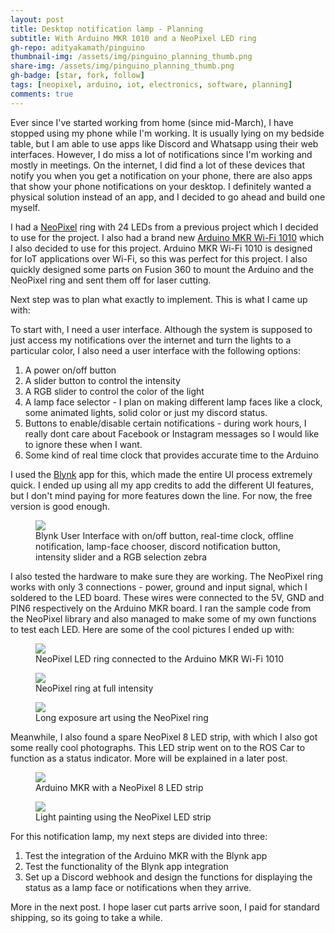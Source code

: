```yaml
---
layout: post
title: Desktop notification lamp - Planning
subtitle: With Arduino MKR 1010 and a NeoPixel LED ring
gh-repo: adityakamath/pinguino
thumbnail-img: /assets/img/pinguino_planning_thumb.png
share-img: /assets/img/pinguino_planning_thumb.png
gh-badge: [star, fork, follow]
tags: [neopixel, arduino, iot, electronics, software, planning]
comments: true
---
```


Ever since I've started working from home (since mid-March), I have stopped using my phone while I'm working. It is usually lying on my bedside table, but I am able to use apps like Discord and Whatsapp using their web interfaces. However, I do miss a lot of notifications since I'm working and mostly in meetings. On the internet, I did find a lot of these devices that notify you when you get a notification on your phone, there are also apps that show your phone notifications on your desktop. I definitely wanted a physical solution instead of an app, and I decided to go ahead and build one myself. 

I had a [NeoPixel](https://www.adafruit.com/product/1586) ring with 24 LEDs from a previous project which I decided to use for the project. I also had a brand new [Arduino MKR Wi-Fi 1010](https://store.arduino.cc/arduino-mkr-wifi-1010) which I also decided to use for this project. Arduino MKR Wi-Fi 1010 is designed for IoT applications over Wi-Fi, so this was perfect for this project. I also quickly designed some parts on Fusion 360 to mount the Arduino and the NeoPixel ring and sent them off for laser cutting. 

Next step was to plan what exactly to implement. This is what I came up with:

To start with, I need a user interface. Although the system is supposed to just access my notifications over the internet and turn the lights to a particular color, I also need a user interface with the following options:
1. A power on/off button
2. A slider button to control the intensity
3. A RGB slider to control the color of the light
4. A lamp face selector - I plan on making different lamp faces like a clock, some animated lights, solid color or just my discord status.
5. Buttons to enable/disable certain notifications - during work hours, I really dont care about Facebook or Instagram messages so I would like to ignore these when I want.
6. Some kind of real time clock that provides accurate time to the Arduino

I used the [Blynk]() app for this, which made the entire UI process extremely quick. I ended up using all my app credits to add the different UI features, but I don't mind paying for more features down the line. For now, the free version is good enough. 

<figure class="aligncenter">
	<img src="https://adityakamath.github.com/assets/img/pinguino_blynk_interface.png" />
	<figcaption>Blynk User Interface with on/off button, real-time clock, offline notification, lamp-face chooser, discord notification button, intensity slider and a RGB selection zebra</figcaption>
</figure>

I also tested the hardware to make sure they are working. The NeoPixel ring works with only 3 connections - power, ground and input signal, which I soldered to the LED board. These wires were connected to the 5V, GND and PIN6 respectively on the Arduino MKR board. I ran the sample code from the NeoPixel library and also managed to make some of my own functions to test each LED. Here are some of the cool pictures I ended up with:

<figure class="aligncenter">
	<img src="https://adityakamath.github.com/assets/img/pinguino_neopixel_test1.png" />
	<figcaption>NeoPixel LED ring connected to the Arduino MKR Wi-Fi 1010</figcaption>
</figure>

<figure class="aligncenter">
	<img src="https://adityakamath.github.com/assets/img/pinguino_neopixel_test2.png" />
	<figcaption>NeoPixel ring at full intensity</figcaption>
</figure>

<figure class="aligncenter">
	<img src="https://adityakamath.github.com/assets/img/pinguino_neopixel_ringart.png" />
	<figcaption>Long exposure art using the NeoPixel ring</figcaption>
</figure>

Meanwhile, I also found a spare NeoPixel 8 LED strip, with which I also got some really cool photographs. This LED strip went on to the ROS Car to function as a status indicator. More will be explained in a later post. 

<figure class="aligncenter">
	<img src="https://adityakamath.github.com/assets/img/pinguino_neopixel_test0.png" />
	<figcaption>Arduino MKR with a NeoPixel 8 LED strip</figcaption>
</figure>

<figure class="aligncenter">
	<img src="https://adityakamath.github.com/assets/img/pinguino_neopixel_stripart.jpg" />
	<figcaption>Light painting using the NeoPixel LED strip</figcaption>
</figure>

For this notification lamp, my next steps are divided into three:
1. Test the integration of the Arduino MKR with the Blynk app
2. Test the functionality of the Blynk app integration
3. Set up a Discord webhook and design the functions for displaying the status as a lamp face or notifications when they arrive. 

More in the next post. I hope laser cut parts arrive soon, I paid for standard shipping, so its going to take a while. 
